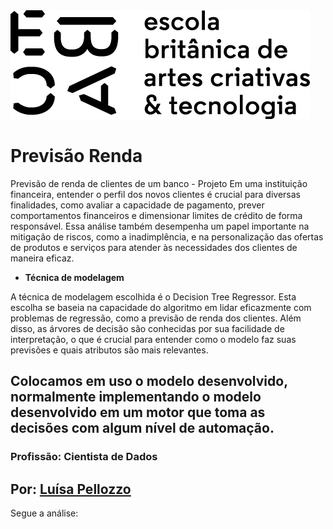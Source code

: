 <img src="https://github.com/Guihyout/previsao-de-renda-DATASCIENCE/blob/main/mod16/logos/newebac_logo_black_half.png" alt="ebac-logo">

# Previsão Renda
Previsão de renda de clientes de um banco - Projeto
Em uma instituição financeira, entender o perfil dos novos clientes é crucial para diversas finalidades, como avaliar a capacidade de pagamento, prever comportamentos financeiros e dimensionar limites de crédito de forma responsável. Essa análise também desempenha um papel importante na mitigação de riscos, como a inadimplência, e na personalização das ofertas de produtos e serviços para atender às necessidades dos clientes de maneira eficaz.
- **Técnica de modelagem**

A técnica de modelagem escolhida é o Decision Tree Regressor. Esta escolha se baseia na capacidade do algoritmo em lidar eficazmente com problemas de regressão, como a previsão de renda dos clientes. Além disso, as árvores de decisão são conhecidas por sua facilidade de interpretação, o que é crucial para entender como o modelo faz suas previsões e quais atributos são mais relevantes.

Colocamos em uso o modelo desenvolvido, normalmente implementando o modelo desenvolvido em um motor que toma as decisões com algum nível de automação.
---
### **Profissão: Cientista de Dados**
**Por**: [Luísa Pellozzo](https://www.linkedin.com/in/luisa-pellozzo-silva-ba4932194/)<br>
---
Segue a análise: 
